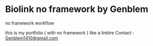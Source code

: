 # Biolink no framework by Genblem
no framework workflow

this is my portfolio ( with no framework ) like a linktre 
Contact : Genblem1410@gmail.com
